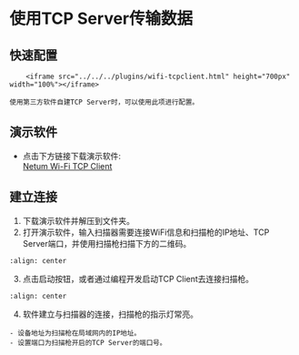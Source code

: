# 使用TCP Server传输数据

## 快速配置
```{raw} html
    <iframe src="../../../plugins/wifi-tcpclient.html" height="700px" width="100%"></iframe>

```
```{note}
使用第三方软件自建TCP Server时，可以使用此项进行配置。
```


## 演示软件
- 点击下方链接下载演示软件:  
[Netum Wi-Fi TCP Client](https://pan.gzxlscan.cn/s/uli95v)

## 建立连接
1. 下载演示软件并解压到文件夹。
2. 打开演示软件，输入扫描器需要连接WiFi信息和扫描枪的IP地址、TCP Server端口，并使用扫描枪扫描下方的二维码。
```{figure} media/wifi-tcpclient1.png
:align: center
```
3. 点击启动按钮，或者通过编程开发启动TCP Client去连接扫描枪。
```{figure} media/wifi-tcpclient2.png
:align: center
```
4. 软件建立与扫描器的连接，扫描枪的指示灯常亮。

```{note}
- 设备地址为扫描枪在局域网内的IP地址。
- 设置端口为扫描枪开启的TCP Server的端口号。
```
